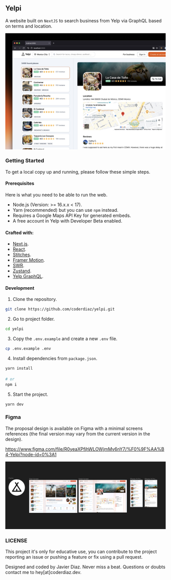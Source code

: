 ## Yelpi
A website built on `NextJS` to search business from Yelp via GraphQL based on terms and location.

![Yelp](./cover.jpeg)

### Getting Started
To get a local copy up and running, please follow these simple steps.

#### Prerequisites
Here is what you need to be able to run the web.
- Node.js (Version: >= 16.x.x < 17).
- Yarn (recommended) but you can use `npm` instead.
- Requires a Google Maps API Key for generated embeds.
- A free account in Yelp with Developer Beta enabled.

#### Crafted with:
- [Next.js](https://nextjs.org/).
- [React](https://reactjs.org/).
- [Stitches](https://stitches.dev/).
- [Framer Motion](https://www.framer.com/motion/).
- [SWR](https://swr.vercel.app/).
- [Zustand](https://github.com/pmndrs/zustand).
- [Yelp GraphQL](https://www.yelp.com/developers/graphql/guides/intro).

#### Development
1. Clone the repository.
```sh
git clone https://github.com/coderdiaz/yelpi.git
```

2. Go to project folder.
```sh
cd yelpi
```

3. Copy the `.env.example` and create a new `.env` file.
```sh
cp .env.example .env
```

4. Install dependencies from `package.json`.
```sh
yarn install

# or
npm i
```

5. Start the project.
```sh
yarn dev
```

### Figma
The proposal design is available on Figma with a minimal screens references (the final version may vary from the current version in the design).

https://www.figma.com/file/R0yeaXPfjhWLOWjmMv6nY7/%F0%9F%AA%B4-Yelpi?node-id=0%3A1

![Figma Preview](./figma-preview.png)

### LICENSE
This project it's only for educative use, you can contribute to the project reporting an issue or pushing a feature or fix using a pull request.

Designed and coded by Javier Diaz. Never miss a beat. Questions or doubts contact me to hey[at]coderdiaz.dev.
